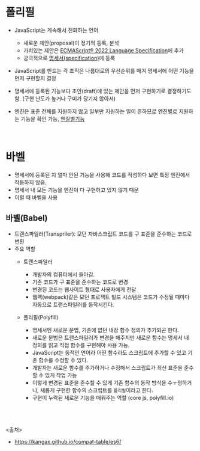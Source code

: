 # 폴리필
- JavaScript는 계속해서 진화하는 언어
  - 새로운 제안(proposal)이 정기적 등록, 분석
  - 가치있는 제안은 [ECMAScript® 2022 Language Specification](https://tc39.github.io/ecma262/)에 추가
  - 궁극적으로 [명세서(specification)](https://www.ecma-international.org/publications-and-standards/standards/ecma-262/)에 등록

- JavaScript를 만드는 각 조직은 나름대로의 우선순위를 매겨 명세서에 어떤 기능을 먼저 구현할지 결정
- 명세서에 등록된 기능보다 초안(draft)에 있는 제안을 먼저 구현하기로 결정하기도 함. (구현 난도가 높거나 구미가 당기지 않아서)
- 엔진은 표준 전체를 지원하지 않고 일부만 지원하는 일이 흔하므로 엔진별로 지원하는 기능을 확인 가능, [엔질별기능](https://kangax.github.io/compat-table/es6/)

<br>

# 바벨
- 명세서에 등록된 지 얼마 안된 기능을 사용해 코드를 작성하다 보면 특정 엔진에서 작동하지 않음.
- 명세서 내 모든 기능을 엔진이 다 구현하고 있지 않기 때문
- 이럴 때 바벨을 사용

## 바벨(Babel)
- 트랜스파일러(Transpriler): 모던 자바스크립트 코드를 구 표준을 준수하는 코드로 변환
- 주요 역할
  - 트랜스파일러
    - 개발자의 컴퓨터에서 돌아감.
    - 기존 코드가 구 표준을 준수하는 코드로 변경
    - 변경된 코드는 웹사이트 형태로 사용자에게 전달
    - 웹팩(webpack)같은 모던 프로젝트 빌드 시스템은 코드가 수정될 때마다 자동으로 트랜스파일러를 동작시킨다.

  - 폴리필(Polyfill)
    - 명세서엔 새로운 문법, 기존에 없던 내장 함수 정의가 추가되곤 한다.
    - 새로운 분법은 트랜스파일러가 변경을 해주지만 새로운 함수는 명세서 내 정의를 읽고 직접 함수를 구현해야 사용 가능.
    - JavaScript는 동적인 언어라 어떤 함수라도 스크립트에 추가할 수 있고 기존 함수를 수정할 수 있다.
    - 개발자는 새로운 함수를 추가하거나 수정해서 스크립트가 최신 표준을 준수 할 수 있게 작업 가능
    - 이렇게 변경된 표준을 준수할 수 있게 기존 함수의 동작 방식을 수ㅜ정하거나, 새롭게 구현한 함수의 스크립트를 `폴리필`이라고 한다.
    - 구현이 누락된 새로운 기능을 매꿔주는 역할 (core js, polyfill.io)

<br><br><br>
<출처>
- https://kangax.github.io/compat-table/es6/

